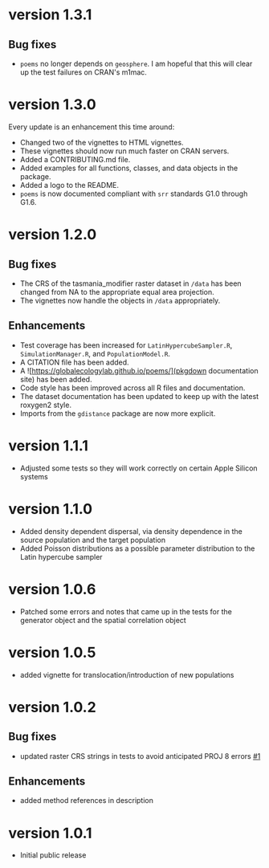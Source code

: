 # version 1.3.1

## Bug fixes
- `poems` no longer depends on `geosphere`. I am hopeful that this will clear up the test failures on CRAN's m1mac.

# version 1.3.0

Every update is an enhancement this time around:

- Changed two of the vignettes to HTML vignettes.
- These vignettes should now run much faster on CRAN servers.
- Added a CONTRIBUTING.md file.
- Added examples for all functions, classes, and data objects in the package.
- Added a logo to the README.
- `poems` is now documented compliant with `srr` standards G1.0 through G1.6.

# version 1.2.0

## Bug fixes
- The CRS of the tasmania_modifier raster dataset in `/data` has been changed from NA to the appropriate equal area projection.
- The vignettes now handle the objects in `/data` appropriately.

## Enhancements
- Test coverage has been increased for `LatinHypercubeSampler.R`, 
`SimulationManager.R`, and `PopulationModel.R`.
- A CITATION file has been added.
- A ![https://globalecologylab.github.io/poems/](pkgdown documentation site) has been added.
- Code style has been improved across all R files and documentation.
- The dataset documentation has been updated to keep up with the latest roxygen2 style.
- Imports from the `gdistance` package are now more explicit.


# version 1.1.1

- Adjusted some tests so they will work correctly on certain Apple Silicon systems

# version 1.1.0

- Added density dependent dispersal, via density dependence in the source population and the target population
- Added Poisson distributions as a possible parameter distribution to the Latin hypercube sampler

# version 1.0.6

- Patched some errors and notes that came up in the tests for the generator object and the spatial correlation object

# version 1.0.5

- added vignette for translocation/introduction of new populations

# version 1.0.2

## Bug fixes

- updated raster CRS strings in tests to avoid anticipated PROJ 8 errors
  [#1](https://github.com/GlobalEcologyLab/poems/issues/1)

## Enhancements

- added method references in description

# version 1.0.1

- Initial public release
